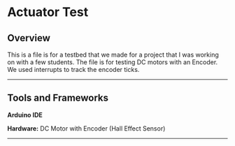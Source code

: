 # Actuator Test

## Overview
This is a file is for a testbed that we made for a project that I was working on with a few students. The file is for testing DC motors with an Encoder. We used interrupts to track the encoder ticks.

---
## Tools and Frameworks
**Arduino IDE**

**Hardware:** DC Motor with Encoder (Hall Effect Sensor)
	
---
    
    